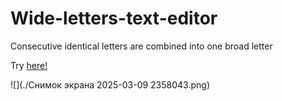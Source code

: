 # Wide-letters-text-editor
Сonsecutive identical letters are combined into one broad letter

Try [here!](https://mihahanya.github.io/Wide-letters-text-editor/)

![](./Снимок экрана 2025-03-09 2358043.png)
